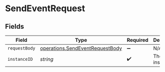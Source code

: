 # SendEventRequest


## Fields

| Field                                                                                     | Type                                                                                      | Required                                                                                  | Description                                                                               | Example                                                                                   |
| ----------------------------------------------------------------------------------------- | ----------------------------------------------------------------------------------------- | ----------------------------------------------------------------------------------------- | ----------------------------------------------------------------------------------------- | ----------------------------------------------------------------------------------------- |
| `requestBody`                                                                             | [operations.SendEventRequestBody](../../../sdk/models/operations/sendeventrequestbody.md) | :heavy_minus_sign:                                                                        | N/A                                                                                       |                                                                                           |
| `instanceID`                                                                              | *string*                                                                                  | :heavy_check_mark:                                                                        | The instance id                                                                           | xxx                                                                                       |